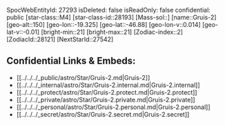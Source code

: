 ﻿---
location: [-46.88,-19.325,150]
type: Station
tags:
- astro/Star

---
SpocWebEntityId: 27293
isDeleted: false
isReadOnly: false
confidential: public
[star-class::M4]
[star-class-id::28193]
[Mass-sol::]
[name::Gruis-2]
[geo-alt::150]
[geo-lon::-19.325]
[geo-lat::-46.88]
[geo-lon-v::0.014]
[geo-lat-v::-0.01]
[bright-min::21]
[bright-max::21]
[Zodiac-index::2]
[ZodiacId::28121]
[NextStarId::27542]



## Confidential Links & Embeds: 
- [[../../../_public/astro/Star/Gruis-2.md|Gruis-2]] 
- [[../../../_internal/astro/Star/Gruis-2.internal.md|Gruis-2.internal]] 
- [[../../../_protect/astro/Star/Gruis-2.protect.md|Gruis-2.protect]] 
- [[../../../_private/astro/Star/Gruis-2.private.md|Gruis-2.private]] 
- [[../../../_personal/astro/Star/Gruis-2.personal.md|Gruis-2.personal]] 
- [[../../../_secret/astro/Star/Gruis-2.secret.md|Gruis-2.secret]]

